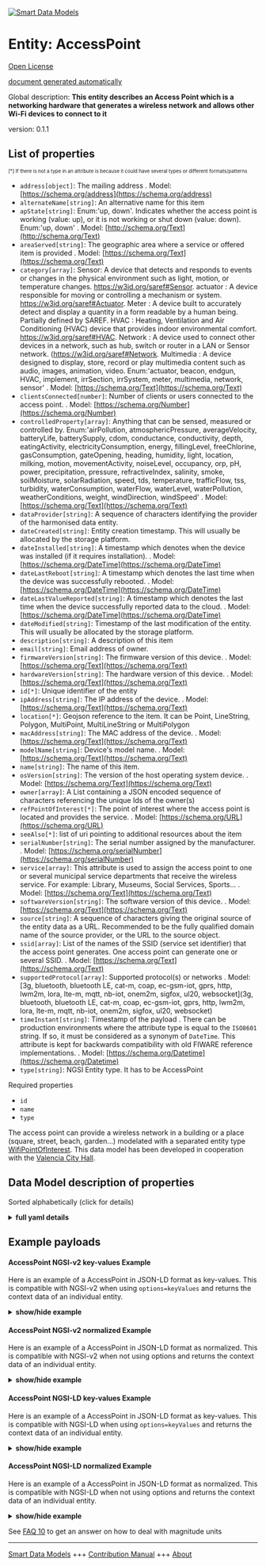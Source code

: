 <!-- 10-Header -->  
[![Smart Data Models](https://smartdatamodels.org/wp-content/uploads/2022/01/SmartDataModels_logo.png "Logo")](https://smartdatamodels.org)  
Entity: AccessPoint  
===================<!-- /10-Header -->  
<!-- 15-License -->  
[Open License](https://github.com/smart-data-models//dataModel.WifiNetwork/blob/master/AccessPoint/LICENSE.md)  
[document generated automatically](https://docs.google.com/presentation/d/e/2PACX-1vTs-Ng5dIAwkg91oTTUdt8ua7woBXhPnwavZ0FxgR8BsAI_Ek3C5q97Nd94HS8KhP-r_quD4H0fgyt3/pub?start=false&loop=false&delayms=3000#slide=id.gb715ace035_0_60)  
<!-- /15-License -->  
<!-- 20-Description -->  
Global description: **This entity describes an Access Point which is a networking hardware that generates a wireless network and allows other Wi-Fi devices to connect to it**  
version: 0.1.1  
<!-- /20-Description -->  
<!-- 30-PropertiesList -->  

## List of properties  

<sup><sub>[*] If there is not a type in an attribute is because it could have several types or different formats/patterns</sub></sup>  
- `address[object]`: The mailing address  . Model: [https://schema.org/address](https://schema.org/address)- `alternateName[string]`: An alternative name for this item  - `apState[string]`: Enum:'up, down'. Indicates whether the access point is working (value: up), or it is not working or shut down (value: down). Enum:'up, down'  . Model: [http://schema.org/Text](http://schema.org/Text)- `areaServed[string]`: The geographic area where a service or offered item is provided  . Model: [https://schema.org/Text](https://schema.org/Text)- `category[array]`: Sensor: A device that detects and responds to events or changes in the physical environment such as light, motion, or temperature changes. https://w3id.org/saref#Sensor. actuator : A device responsible for moving or controlling a mechanism or system. https://w3id.org/saref#Actuator. Meter : A device built to accurately detect and display a quantity in a form readable by a human being. Partially defined by SAREF. HVAC : Heating, Ventilation and Air Conditioning (HVAC) device that provides indoor environmental comfort. https://w3id.org/saref#HVAC. Network : A device used to connect other devices in a network, such as hub, switch or router in a LAN or Sensor network. (https://w3id.org/saref#Network. Multimedia : A device designed to display, store, record or play multimedia content such as audio, images, animation, video. Enum:'actuator, beacon, endgun, HVAC, implement, irrSection, irrSystem, meter, multimedia, network, sensor'  . Model: [https://schema.org/Text](https://schema.org/Text)- `clientsConnected[number]`: Number of clients or users connected to the access point.  . Model: [https://schema.org/Number](https://schema.org/Number)- `controlledProperty[array]`: Anything that can be sensed, measured or controlled by. Enum:'airPollution, atmosphericPressure, averageVelocity, batteryLife, batterySupply, cdom, conductance, conductivity, depth, eatingActivity, electricityConsumption, energy, fillingLevel, freeChlorine, gasConsumption, gateOpening, heading, humidity, light, location, milking, motion, movementActivity, noiseLevel, occupancy, orp, pH, power, precipitation, pressure, refractiveIndex, salinity, smoke, soilMoisture, solarRadiation, speed, tds, temperature, trafficFlow, tss, turbidity, waterConsumption, waterFlow, waterLevel, waterPollution, weatherConditions, weight, windDirection, windSpeed'  . Model: [https://schema.org/Text](https://schema.org/Text)- `dataProvider[string]`: A sequence of characters identifying the provider of the harmonised data entity.  - `dateCreated[string]`: Entity creation timestamp. This will usually be allocated by the storage platform.  - `dateInstalled[string]`: A timestamp which denotes when the device was installed (if it requires installation).  . Model: [https://schema.org/DateTime](https://schema.org/DateTime)- `dateLastReboot[string]`: A timestamp which denotes the last time when the device was successfully rebooted.  . Model: [https://schema.org/DateTime](https://schema.org/DateTime)- `dateLastValueReported[string]`: A timestamp which denotes the last time when the device successfully reported data to the cloud.  . Model: [https://schema.org/DateTime](https://schema.org/DateTime)- `dateModified[string]`: Timestamp of the last modification of the entity. This will usually be allocated by the storage platform.  - `description[string]`: A description of this item  - `email[string]`: Email address of owner.  - `firmwareVersion[string]`: The firmware version of this device.  . Model: [https://schema.org/Text](https://schema.org/Text)- `hardwareVersion[string]`: The hardware version of this device.  . Model: [https://schema.org/Text](https://schema.org/Text)- `id[*]`: Unique identifier of the entity  - `ipAddress[string]`: The IP address of the device.  . Model: [https://schema.org/Text](https://schema.org/Text)- `location[*]`: Geojson reference to the item. It can be Point, LineString, Polygon, MultiPoint, MultiLineString or MultiPolygon  - `macAddress[string]`: The MAC address of the device.  . Model: [https://schema.org/Text](https://schema.org/Text)- `modelName[string]`: Device's model name.  . Model: [https://schema.org/Text](https://schema.org/Text)- `name[string]`: The name of this item.  - `osVersion[string]`: The version of the host operating system device.  . Model: [https://schema.org/Text](https://schema.org/Text)- `owner[array]`: A List containing a JSON encoded sequence of characters referencing the unique Ids of the owner(s)  - `refPointOfInterest[*]`: The point of interest where the access point is located and provides the service.  . Model: [https://schema.org/URL](https://schema.org/URL)- `seeAlso[*]`: list of uri pointing to additional resources about the item  - `serialNumber[string]`: The serial number assigned by the manufacturer.  . Model: [https://schema.org/serialNumber](https://schema.org/serialNumber)- `service[array]`: This attribute is used to assign the access point to one or several municipal service departments that receive the wireless service. For example: Library, Museums, Social Services, Sports...  . Model: [https://schema.org/Text](https://schema.org/Text)- `softwareVersion[string]`: The software version of this device.  . Model: [https://schema.org/Text](https://schema.org/Text)- `source[string]`: A sequence of characters giving the original source of the entity data as a URL. Recommended to be the fully qualified domain name of the source provider, or the URL to the source object.  - `ssid[array]`: List of the names of the SSID (service set identifier) that the access point generates. One access point can generate one or several SSID.  . Model: [https://schema.org/Text](https://schema.org/Text)- `supportedProtocol[array]`: Supported protocol(s) or networks  . Model: [3g, bluetooth, bluetooth LE, cat-m, coap, ec-gsm-iot, gprs, http, lwm2m, lora, lte-m, mqtt, nb-iot, onem2m, sigfox, ul20, websocket](3g, bluetooth, bluetooth LE, cat-m, coap, ec-gsm-iot, gprs, http, lwm2m, lora, lte-m, mqtt, nb-iot, onem2m, sigfox, ul20, websocket)- `timeInstant[string]`: Timestamp of the payload . There can be production environments where the attribute type is equal to the `ISO8601` string. If so, it must be considered as a synonym of `DateTime`. This attribute is kept for backwards compatibility with old FIWARE reference implementations.  . Model: [https://schema.org/Datetime](https://schema.org/Datetime)- `type[string]`: NGSI Entity type. It has to be AccessPoint  <!-- /30-PropertiesList -->  
<!-- 35-RequiredProperties -->  
Required properties  
- `id`  - `name`  - `type`  <!-- /35-RequiredProperties -->  
<!-- 40-RequiredProperties -->  
The access point can provide a wireless network in a building or a place (square, street, beach, garden...) modelated with a separated entity type [WifiPointOfInterest](../../WifiPointOfInterest/). This data model has been developed in cooperation   with the [Valencia City Hall](https://www.valencia.es).  
<!-- /40-RequiredProperties -->  
<!-- 50-DataModelHeader -->  
## Data Model description of properties  
Sorted alphabetically (click for details)  
<!-- /50-DataModelHeader -->  
<!-- 60-ModelYaml -->  
<details><summary><strong>full yaml details</strong></summary>    
```yaml  
AccessPoint:    
  description: 'This entity describes an Access Point which is a networking hardware that generates a wireless network and allows other Wi-Fi devices to connect to it'    
  properties:    
    address:    
      description: 'The mailing address'    
      properties:    
        addressCountry:    
          description: 'Property. The country. For example, Spain. Model:''https://schema.org/addressCountry'''    
          type: string    
        addressLocality:    
          description: 'Property. The locality in which the street address is, and which is in the region. Model:''https://schema.org/addressLocality'''    
          type: string    
        addressRegion:    
          description: 'Property. The region in which the locality is, and which is in the country. Model:''https://schema.org/addressRegion'''    
          type: string    
        postOfficeBoxNumber:    
          description: 'Property. The post office box number for PO box addresses. For example, 03578. Model:''https://schema.org/postOfficeBoxNumber'''    
          type: string    
        postalCode:    
          description: 'Property. The postal code. For example, 24004. Model:''https://schema.org/https://schema.org/postalCode'''    
          type: string    
        streetAddress:    
          description: 'Property. The street address. Model:''https://schema.org/streetAddress'''    
          type: string    
      type: object    
      x-ngsi:    
        model: https://schema.org/address    
        type: Property    
    alternateName:    
      description: 'An alternative name for this item'    
      type: string    
      x-ngsi:    
        type: Property    
    apState:    
      description: 'Enum:''up, down''. Indicates whether the access point is working (value: up), or it is not working or shut down (value: down). Enum:''up, down'''    
      enum:    
        - up    
        - down    
      type: string    
      x-ngsi:    
        model: http://schema.org/Text    
        type: Property    
    areaServed:    
      description: 'The geographic area where a service or offered item is provided'    
      type: string    
      x-ngsi:    
        model: https://schema.org/Text    
        type: Property    
    category:    
      description: "Sensor: A device that detects and responds to events or changes in the physical environment such as light, motion, or temperature changes. https://w3id.org/saref#Sensor. actuator : A device responsible for moving or controlling a mechanism or system. https://w3id.org/saref#Actuator. Meter : A device built to accurately detect and display a quantity in a form readable by a human being. Partially defined by SAREF. HVAC : Heating, Ventilation and Air Conditioning (HVAC) device that provides indoor environmental comfort. https://w3id.org/saref#HVAC. Network : A device used to connect other devices in a network, such as hub, switch or router in a LAN or Sensor network. (https://w3id.org/saref#Network. Multimedia : A device designed to display, store, record or play multimedia content such as audio, images, animation, video. Enum:'actuator, beacon, endgun, HVAC, implement, irrSection, irrSystem, meter, multimedia, network, sensor'"    
      items:    
        enum:    
          - actuator    
          - beacon    
          - endgun    
          - HVAC    
          - implement    
          - irrSection    
          - irrSystem    
          - meter    
          - multimedia    
          - network    
          - sensor    
        type: string    
      type: array    
      x-ngsi:    
        model: https://schema.org/Text    
        type: Property    
    clientsConnected:    
      description: 'Number of clients or users connected to the access point.'    
      minimum: 0    
      type: number    
      x-ngsi:    
        model: https://schema.org/Number    
        type: Property    
    controlledProperty:    
      description: 'Anything that can be sensed, measured or controlled by. Enum:''airPollution, atmosphericPressure, averageVelocity, batteryLife, batterySupply, cdom, conductance, conductivity, depth, eatingActivity, electricityConsumption, energy, fillingLevel, freeChlorine, gasConsumption, gateOpening, heading, humidity, light, location, milking, motion, movementActivity, noiseLevel, occupancy, orp, pH, power, precipitation, pressure, refractiveIndex, salinity, smoke, soilMoisture, solarRadiation, speed, tds, temperature, trafficFlow, tss, turbidity, waterConsumption, waterFlow, waterLevel, waterPollution, weatherConditions, weight, windDirection, windSpeed'''    
      items:    
        enum:    
          - airPollution    
          - atmosphericPressure    
          - averageVelocity    
          - batteryLife    
          - batterySupply    
          - cdom    
          - conductance    
          - conductivity    
          - depth    
          - eatingActivity    
          - electricityConsumption    
          - energy    
          - fillingLevel    
          - freeChlorine    
          - gasConsumption    
          - gateOpening    
          - heading    
          - humidity    
          - light    
          - location    
          - milking    
          - motion    
          - movementActivity    
          - noiseLevel    
          - occupancy    
          - orp    
          - pH    
          - power    
          - precipitation    
          - pressure    
          - refractiveIndex    
          - salinity    
          - smoke    
          - soilMoisture    
          - solarRadiation    
          - speed    
          - tds    
          - temperature    
          - trafficFlow    
          - tss    
          - turbidity    
          - waterConsumption    
          - waterFlow    
          - waterLevel    
          - waterPollution    
          - weatherConditions    
          - weight    
          - windDirection    
          - windSpeed    
        type: string    
      type: array    
      x-ngsi:    
        model: https://schema.org/Text    
        type: Property    
    dataProvider:    
      description: 'A sequence of characters identifying the provider of the harmonised data entity.'    
      type: string    
      x-ngsi:    
        type: Property    
    dateCreated:    
      description: 'Entity creation timestamp. This will usually be allocated by the storage platform.'    
      format: date-time    
      type: string    
      x-ngsi:    
        type: Property    
    dateInstalled:    
      description: 'A timestamp which denotes when the device was installed (if it requires installation).'    
      format: date-time    
      type: string    
      x-ngsi:    
        model: https://schema.org/DateTime    
        type: Property    
    dateLastReboot:    
      description: 'A timestamp which denotes the last time when the device was successfully rebooted.'    
      format: date-time    
      type: string    
      x-ngsi:    
        model: https://schema.org/DateTime    
        type: Property    
    dateLastValueReported:    
      description: 'A timestamp which denotes the last time when the device successfully reported data to the cloud.'    
      format: date-time    
      type: string    
      x-ngsi:    
        model: https://schema.org/DateTime    
        type: Property    
    dateModified:    
      description: 'Timestamp of the last modification of the entity. This will usually be allocated by the storage platform.'    
      format: date-time    
      type: string    
      x-ngsi:    
        type: Property    
    description:    
      description: 'A description of this item'    
      type: string    
      x-ngsi:    
        type: Property    
    email:    
      description: 'Email address of owner.'    
      format: idn-email    
      type: string    
      x-ngsi:    
        type: Property    
    firmwareVersion:    
      description: 'The firmware version of this device.'    
      type: string    
      x-ngsi:    
        model: https://schema.org/Text    
        type: Property    
    hardwareVersion:    
      description: 'The hardware version of this device.'    
      type: string    
      x-ngsi:    
        model: https://schema.org/Text    
        type: Property    
    id:    
      anyOf: &accesspoint_-_properties_-_owner_-_items_-_anyof    
        - description: 'Property. Identifier format of any NGSI entity'    
          maxLength: 256    
          minLength: 1    
          pattern: ^[\w\-\.\{\}\$\+\*\[\]`|~^@!,:\\]+$    
          type: string    
        - description: 'Property. Identifier format of any NGSI entity'    
          format: uri    
          type: string    
      description: 'Unique identifier of the entity'    
      x-ngsi:    
        type: Property    
    ipAddress:    
      description: 'The IP address of the device.'    
      type: string    
      x-ngsi:    
        model: https://schema.org/Text    
        type: Property    
    location:    
      description: 'Geojson reference to the item. It can be Point, LineString, Polygon, MultiPoint, MultiLineString or MultiPolygon'    
      oneOf:    
        - description: 'GeoProperty. Geojson reference to the item. Point'    
          properties:    
            bbox:    
              items:    
                type: number    
              minItems: 4    
              type: array    
            coordinates:    
              items:    
                type: number    
              minItems: 2    
              type: array    
            type:    
              enum:    
                - Point    
              type: string    
          required:    
            - type    
            - coordinates    
          title: 'GeoJSON Point'    
          type: object    
        - description: 'GeoProperty. Geojson reference to the item. LineString'    
          properties:    
            bbox:    
              items:    
                type: number    
              minItems: 4    
              type: array    
            coordinates:    
              items:    
                items:    
                  type: number    
                minItems: 2    
                type: array    
              minItems: 2    
              type: array    
            type:    
              enum:    
                - LineString    
              type: string    
          required:    
            - type    
            - coordinates    
          title: 'GeoJSON LineString'    
          type: object    
        - description: 'GeoProperty. Geojson reference to the item. Polygon'    
          properties:    
            bbox:    
              items:    
                type: number    
              minItems: 4    
              type: array    
            coordinates:    
              items:    
                items:    
                  items:    
                    type: number    
                  minItems: 2    
                  type: array    
                minItems: 4    
                type: array    
              type: array    
            type:    
              enum:    
                - Polygon    
              type: string    
          required:    
            - type    
            - coordinates    
          title: 'GeoJSON Polygon'    
          type: object    
        - description: 'GeoProperty. Geojson reference to the item. MultiPoint'    
          properties:    
            bbox:    
              items:    
                type: number    
              minItems: 4    
              type: array    
            coordinates:    
              items:    
                items:    
                  type: number    
                minItems: 2    
                type: array    
              type: array    
            type:    
              enum:    
                - MultiPoint    
              type: string    
          required:    
            - type    
            - coordinates    
          title: 'GeoJSON MultiPoint'    
          type: object    
        - description: 'GeoProperty. Geojson reference to the item. MultiLineString'    
          properties:    
            bbox:    
              items:    
                type: number    
              minItems: 4    
              type: array    
            coordinates:    
              items:    
                items:    
                  items:    
                    type: number    
                  minItems: 2    
                  type: array    
                minItems: 2    
                type: array    
              type: array    
            type:    
              enum:    
                - MultiLineString    
              type: string    
          required:    
            - type    
            - coordinates    
          title: 'GeoJSON MultiLineString'    
          type: object    
        - description: 'GeoProperty. Geojson reference to the item. MultiLineString'    
          properties:    
            bbox:    
              items:    
                type: number    
              minItems: 4    
              type: array    
            coordinates:    
              items:    
                items:    
                  items:    
                    items:    
                      type: number    
                    minItems: 2    
                    type: array    
                  minItems: 4    
                  type: array    
                type: array    
              type: array    
            type:    
              enum:    
                - MultiPolygon    
              type: string    
          required:    
            - type    
            - coordinates    
          title: 'GeoJSON MultiPolygon'    
          type: object    
      x-ngsi:    
        type: GeoProperty    
    macAddress:    
      description: 'The MAC address of the device.'    
      pattern: ^([[A-Fa-f0-9]]{2}[:.-]?){5}[[A-Fa-f0-9]]{2}$    
      type: string    
      x-ngsi:    
        model: https://schema.org/Text    
        type: Property    
    modelName:    
      description: 'Device''s model name.'    
      type: string    
      x-ngsi:    
        model: https://schema.org/Text    
        type: Property    
    name:    
      description: 'The name of this item.'    
      type: string    
      x-ngsi:    
        type: Property    
    osVersion:    
      description: 'The version of the host operating system device.'    
      type: string    
      x-ngsi:    
        model: https://schema.org/Text    
        type: Property    
    owner:    
      description: 'A List containing a JSON encoded sequence of characters referencing the unique Ids of the owner(s)'    
      items:    
        anyOf: *accesspoint_-_properties_-_owner_-_items_-_anyof    
        description: 'Property. Unique identifier of the entity'    
      type: array    
      x-ngsi:    
        type: Property    
    refPointOfInterest:    
      anyOf:    
        - description: 'Property. Identifier format of any NGSI entity'    
          maxLength: 256    
          minLength: 1    
          pattern: ^[\w\-\.\{\}\$\+\*\[\]`|~^@!,:\\]+$    
          type: string    
        - description: 'Property. Identifier format of any NGSI entity'    
          format: uri    
          type: string    
      description: 'The point of interest where the access point is located and provides the service.'    
      x-ngsi:    
        model: https://schema.org/URL    
        type: Relationship    
    seeAlso:    
      description: 'list of uri pointing to additional resources about the item'    
      oneOf:    
        - items:    
            format: uri    
            type: string    
          minItems: 1    
          type: array    
        - format: uri    
          type: string    
      x-ngsi:    
        type: Property    
    serialNumber:    
      description: 'The serial number assigned by the manufacturer.'    
      type: string    
      x-ngsi:    
        model: https://schema.org/serialNumber    
        type: Property    
    service:    
      description: 'This attribute is used to assign the access point to one or several municipal service departments that receive the wireless service. For example: Library, Museums, Social Services, Sports...'    
      items:    
        type: string    
      type: array    
      x-ngsi:    
        model: https://schema.org/Text    
        type: Property    
    softwareVersion:    
      description: 'The software version of this device.'    
      type: string    
      x-ngsi:    
        model: https://schema.org/Text    
        type: Property    
    source:    
      description: 'A sequence of characters giving the original source of the entity data as a URL. Recommended to be the fully qualified domain name of the source provider, or the URL to the source object.'    
      type: string    
      x-ngsi:    
        type: Property    
    ssid:    
      description: 'List of the names of the SSID (service set identifier) that the access point generates. One access point can generate one or several SSID.'    
      items:    
        type: string    
      type: array    
      x-ngsi:    
        model: https://schema.org/Text    
        type: Property    
    supportedProtocol:    
      description: 'Supported protocol(s) or networks'    
      items:    
        enum:    
          - 3g    
          - bluetooth    
          - 'bluetooth LE'    
          - cat-m    
          - coap    
          - ec-gsm-iot    
          - gprs    
          - http    
          - lwm2m    
          - lora    
          - lte-m    
          - mqtt    
          - nb-iot    
          - onem2m    
          - sigfox    
          - ul20    
          - websocket    
        type: string    
      type: array    
      x-ngsi:    
        model: '3g, bluetooth, bluetooth LE, cat-m, coap, ec-gsm-iot, gprs, http, lwm2m, lora, lte-m, mqtt, nb-iot, onem2m, sigfox, ul20, websocket'    
        type: Property    
    timeInstant:    
      description: 'Timestamp of the payload . There can be production environments where the attribute type is equal to the `ISO8601` string. If so, it must be considered as a synonym of `DateTime`. This attribute is kept for backwards compatibility with old FIWARE reference implementations.'    
      format: date-time    
      type: string    
      x-ngsi:    
        model: https://schema.org/Datetime    
        type: Property    
    type:    
      description: 'NGSI Entity type. It has to be AccessPoint'    
      enum:    
        - AccessPoint    
      type: string    
      x-ngsi:    
        type: Property    
  required:    
    - id    
    - type    
    - name    
  type: object    
  x-derived-from: ""    
  x-disclaimer: 'Redistribution and use in source and binary forms, with or without modification, are permitted  provided that the license conditions are met. Copyleft (c) 2021 Contributors to Smart Data Models Program'    
  x-license-url: https://github.com/smart-data-models/dataModel.WifiNetwork/blob/master/AccessPoint/LICENSE.md    
  x-model-schema: https://smart-data-models.github.io/dataModel.WifiNetwork/AccessPoint/schema.json    
  x-model-tags: ""    
  x-version: 0.1.1    
```  
</details>    
<!-- /60-ModelYaml -->  
<!-- 70-MiddleNotes -->  
<!-- /70-MiddleNotes -->  
<!-- 80-Examples -->  
## Example payloads    
#### AccessPoint NGSI-v2 key-values Example    
Here is an example of a AccessPoint in JSON-LD format as key-values. This is compatible with NGSI-v2 when  using `options=keyValues` and returns the context data of an individual entity.  
<details><summary><strong>show/hide example</strong></summary>    
```json  
{  
  "id": "ap_542",  
  "type": "AccessPoint",  
  "address": {  
    "streetAddress": "Avda. Plata, 26",  
    "addressLocality": "Valencia"  
  },  
  "apState": "up",  
  "clientsConnected": 125,  
  "name": "Bomberos_ParqueCentral_Planta_1",  
  "location": {  
    "type": "Point",  
    "coordinates": [  
      -0.367589,  
      39.454197  
    ]  
  },  
  "ssid": [  
    "AVC",  
    "wifivalencia"  
  ],  
  "clientsConnected": 258,  
  "service": [  
    "Bomberos"  
  ],  
  "refPointOfInterest": "poi_226",  
  "timeInstant": "2020-09-22T09:30:03.00Z",  
  "contactPoint": "asistencia_tecnica_wifi@valencia.es",  
  "dataProvider": "Airwave",  
  "dateInstalled": "2019-01-01T00:00:00.00Z",  
  "dateLastReboot": "2020-08-14T12:43:39.00Z",  
  "dateLastValueReported": "2020-09-22T09:30:03.00Z",  
  "description": "Situado en el Parque Central de Bomberos, planta 1",  
  "firmwareVersion": "7.2.584.0",  
  "hardwareVersion": "",  
  "ipAddress": "192.14.56.78",  
  "macAddress": "00:2E:89:25:78:05",  
  "modelName": "Aironet 1000 LWAPP",  
  "osVersion": "",  
  "owner": [  
    "Ayuntamiento_de_Valencia"  
  ],  
  "provider": "Cisco",  
  "serialNumber": "KWC33301C44",  
  "softwareVersion": "",  
  "source": "Cisco"  
}  
```  
</details>  
#### AccessPoint NGSI-v2 normalized Example    
Here is an example of a AccessPoint in JSON-LD format as normalized. This is compatible with NGSI-v2 when not using options and returns the context data of an individual entity.  
<details><summary><strong>show/hide example</strong></summary>    
```json  
{  
  "id": "ap_542",  
  "type": "AccessPoint",  
  "address": {  
    "type": "Text",    
    "value": "Avda. Plata, 26. Valencia"  
  },  
  "apState": {  
    "type": "Text",    
    "value": "up"  
  },  
  "clientsConnected": {  
    "type": "Number",      
    "value": 125  
  },  
  "name": {  
    "type": "Text",      
    "value": "Bomberos_ParqueCentral_Planta_1"  
  },  
  "location": {  
    "type": "geo:json",  
    "value": {  
      "type": "Point",  
      "coordinates": [-0.367589, 39.454197]  
    }  
  },  
  "ssid": {  
    "type": "Array",  
    "value": ["AVC", "wifivalencia"]  
  },  
  "service": {  
    "type": "Array",  
    "value": ["Bomberos"]  
  },  
  "refPointOfInterest": {  
    "type": "Relationship",  
    "object": "poi_226"  
  },  
  "timeInstant": {  
    "type": "DateTime",  
    "value": "2020-09-22T09:30:03.00Z"  
  },  
  "contactPoint": {  
    "type": "Text",    
    "value": "asistencia_tecnica_wifi@valencia.es"  
  },  
  "dataProvider": {  
    "type": "Text",    
    "value": "Airwave"  
  },  
  "dateInstalled": {  
    "type": "DateTime",  
    "value": "2019-01-01T00:00:00.00Z"  
  },  
  "dateLastReboot": {  
    "type": "DateTime",  
    "value": "2020-08-14T12:43:39.00Z"  
  },  
  "dateLastValueReported": {  
    "type": "DateTime",  
    "value": "2020-09-22T09:30:03.00Z"  
  },  
  "description": {  
    "type": "Text",    
    "value": "Situado en el Parque Central de Bomberos, planta 1"  
  },  
  "firmwareVersion": {  
    "type": "Text",    
    "value": "7.2.584.0"  
  },  
  "hardwareVersion": {  
    "type": "Text",    
    "value": ""  
  },  
  "ipAddress": {  
    "type": "Text",    
    "value": "192.14.56.78"  
  },  
  "macAddress": {  
    "type": "Text",    
    "value": "00:2E:89:25:78:05"  
  },  
  "modelName": {  
    "type": "Text",     
    "value": "Aironet 1000 LWAPP"  
  },  
  "osVersion": {  
    "type": "Text",     
    "value": ""  
  },  
  "owner": {  
    "type": "Text",  
    "value": "Ayuntamiento_de_Valencia"  
  },  
  "provider": {  
    "type": "Text",     
    "value": "Cisco"  
  },  
  "serialNumber": {  
    "type": "Text",     
    "value": "KWC33301C44"  
  },  
  "softwareVersion": {  
    "type": "Text",     
    "value": ""  
  },  
  "source": {  
    "type": "Text",     
    "value": "Cisco"  
  }    
}  
```  
</details>  
#### AccessPoint NGSI-LD key-values Example    
Here is an example of a AccessPoint in JSON-LD format as key-values. This is compatible with NGSI-LD when  using `options=keyValues` and returns the context data of an individual entity.  
<details><summary><strong>show/hide example</strong></summary>    
```json  
{  
    "id": "ap_542",  
    "type": "AccessPoint",  
    "address": {  
        "streetAddress": "Avda. Plata, 26",  
        "addressLocality": "Valencia"  
    },  
    "apState": "up",  
    "clientsConnected": 258,  
    "contactPoint": "asistencia_tecnica_wifi@valencia.es",  
    "dataProvider": "Airwave",  
    "dateInstalled": "2019-01-01T00:00:00.00Z",  
    "dateLastReboot": "2020-08-14T12:43:39.00Z",  
    "dateLastValueReported": "2020-09-22T09:30:03.00Z",  
    "description": "Situado en el Parque Central de Bomberos, planta 1",  
    "firmwareVersion": "7.2.584.0",  
    "hardwareVersion": "",  
    "ipAddress": "192.14.56.78",  
    "location": {  
        "type": "Point",  
        "coordinates": [  
            -0.367589,  
            39.454197  
        ]  
    },  
    "macAddress": "00:2E:89:25:78:05",  
    "modelName": "Aironet 1000 LWAPP",  
    "name": "Bomberos_ParqueCentral_Planta_1",  
    "osVersion": "",  
    "owner": [  
        "Ayuntamiento_de_Valencia"  
    ],  
    "provider": "Cisco",  
    "refPointOfInterest": "poi_226",  
    "serialNumber": "KWC33301C44",  
    "service": [  
        "Bomberos"  
    ],  
    "softwareVersion": "",  
    "source": "Cisco",  
    "ssid": [  
        "AVC",  
        "wifivalencia"  
    ],  
    "timeInstant": "2020-09-22T09:30:03.00Z",  
    "@context": [  
        "https://raw.githubusercontent.com/smart-data-models/dataModel.WifiNetwork/master/context.jsonld"  
    ]  
}  
```  
</details>  
#### AccessPoint NGSI-LD normalized Example    
Here is an example of a AccessPoint in JSON-LD format as normalized. This is compatible with NGSI-LD when not using options and returns the context data of an individual entity.  
<details><summary><strong>show/hide example</strong></summary>    
```json  
{  
    "id": "ap_542",  
    "type": "AccessPoint",  
    "address": {  
        "type": "Property",  
        "value": "Avda. Plata, 26. Valencia"  
    },  
    "apState": {  
        "type": "Property",  
        "value": "up"  
    },  
    "clientsConnected": {  
        "type": "Property",  
        "value": 125  
    },  
    "contactPoint": {  
        "type": "Property",  
        "value": "asistencia_tecnica_wifi@valencia.es"  
    },  
    "dataProvider": {  
        "type": "Property",  
        "value": "Airwave"  
    },  
    "dateInstalled": {  
        "type": "Property",  
        "value": {  
            "@type": "DateTime",  
            "@value": "2019-01-01T00:00:00.00Z"  
        }  
    },  
    "dateLastReboot": {  
        "type": "Property",  
        "value": {  
            "@type": "DateTime",  
            "@value": "2020-08-14T12:43:39.00Z"  
        }  
    },  
    "dateLastValueReported": {  
        "type": "Property",  
        "value": {  
            "@type": "DateTime",  
            "@value": "2020-09-22T09:30:03.00Z"  
        }  
    },  
    "description": {  
        "type": "Property",  
        "value": "Situado en el Parque Central de Bomberos, planta 1"  
    },  
    "firmwareVersion": {  
        "type": "Property",  
        "value": "7.2.584.0"  
    },  
    "hardwareVersion": {  
        "type": "Property",  
        "value": ""  
    },  
    "ipAddress": {  
        "type": "Property",  
        "value": "192.14.56.78"  
    },  
    "location": {  
        "type": "GeoProperty",  
        "value": {  
            "type": "Point",  
            "coordinates": [  
                -0.367589,  
                39.454197  
            ]  
        }  
    },  
    "macAddress": {  
        "type": "Property",  
        "value": "00:2E:89:25:78:05"  
    },  
    "modelName": {  
        "type": "Property",  
        "value": "Aironet 1000 LWAPP"  
    },  
    "name": {  
        "type": "Property",  
        "value": "Bomberos_ParqueCentral_Planta_1"  
    },  
    "osVersion": {  
        "type": "Property",  
        "value": ""  
    },  
    "owner": {  
        "type": "Property",  
        "value": "Ayuntamiento_de_Valencia"  
    },  
    "provider": {  
        "type": "Property",  
        "value": "Cisco"  
    },  
    "refPointOfInterest": {  
        "type": "Relationship",  
        "object": "poi_226"  
    },  
    "serialNumber": {  
        "type": "Property",  
        "value": "KWC33301C44"  
    },  
    "service": {  
        "type": "Property",  
        "value": [  
            "Bomberos"  
        ]  
    },  
    "softwareVersion": {  
        "type": "Property",  
        "value": ""  
    },  
    "source": {  
        "type": "Property",  
        "value": "Cisco"  
    },  
    "ssid": {  
        "type": "Property",  
        "value": [  
            "AVC",  
            "wifivalencia"  
        ]  
    },  
    "timeInstant": {  
        "type": "Property",  
        "value": {  
            "@type": "DateTime",  
            "@value": "2020-09-22T09:30:03.00Z"  
        }  
    }  
}  
```  
</details><!-- /80-Examples -->  
<!-- 90-FooterNotes -->  
<!-- /90-FooterNotes -->  
<!-- 95-Units -->  
See [FAQ 10](https://smartdatamodels.org/index.php/faqs/) to get an answer on how to deal with magnitude units  
<!-- /95-Units -->  
<!-- 97-LastFooter -->  
---  
[Smart Data Models](https://smartdatamodels.org) +++ [Contribution Manual](https://bit.ly/contribution_manual) +++ [About](https://bit.ly/Introduction_SDM)<!-- /97-LastFooter -->  
